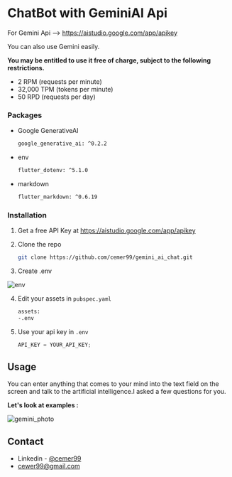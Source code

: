 ChatBot with GeminiAI Api
=======================



For Gemini Api --> https://aistudio.google.com/app/apikey

You can also use Gemini easily.

**You may be entitled to use it free of charge, subject to the following restrictions.**
- 2 RPM (requests per minute)
- 32,000 TPM (tokens per minute)
- 50 RPD (requests per day)

### Packages

* Google GenerativeAI
  ```sh
  google_generative_ai: ^0.2.2
  ```
* env
  ```sh
  flutter_dotenv: ^5.1.0
  ```
* markdown
  ```sh
  flutter_markdown: ^0.6.19
  ```
   


### Installation

1. Get a free API Key at https://aistudio.google.com/app/apikey
2. Clone the repo
   ```sh
   git clone https://github.com/cemer99/gemini_ai_chat.git
   ```

3. Create .env



![env](https://github.com/cemer99/gemini_ai_chat/assets/92156523/6a92e3fd-1792-4b8e-b1e3-4f2bea77e113)

   

   
4. Edit your assets in `pubspec.yaml`
   ```sh
   assets:
   -.env
   ```

5. Use your api key in `.env`
    ```js
   API_KEY = YOUR_API_KEY;
   ```


## Usage

You can enter anything that comes to your mind into the text field on the screen and talk to the artificial intelligence.I asked a few questions for you.

**Let's look at examples :**




![gemini_photo](https://github.com/cemer99/gemini_ai_chat/assets/92156523/268eaedf-91d1-42e0-a749-952d7177995d)


## Contact

- Linkedin - [@cemer99](https://www.linkedin.com/in/cemer99/)
- cewer99@gmail.com


